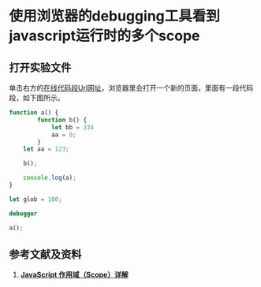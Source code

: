 # 使用浏览器的debugging工具看到javascript运行时的多个scope

## 打开实验文件

单击右方的[在线代码段Url网址](http://www.pythontutor.com/live.html#code=function%20a%28%29%20%7B%0A%20%20%20%20%20%20%20%20function%20b%28%29%20%7B%0A%20%20%20%20%20%20%20%20%20%20%20%20let%20bb%20%3D%20234%0A%20%20%20%20%20%20%20%20%20%20%20%20aa%20%3D%200%3B%0A%20%20%20%20%20%20%20%20%7D%0A%20%20%20%20let%20aa%20%3D%20123%3B%0A%0A%20%20%20%20b%28%29%3B%0A%0A%20%20%20%20console.log%28a%29%3B%0A%7D%0A%0Alet%20glob%20%3D%20100%3B%20%0A%0Adebugger%0A%0Aa%28%29%3B&cumulative=false&curInstr=10&heapPrimitives=nevernest&mode=display&origin=opt-live.js&py=js&rawInputLstJSON=%5B%5D&textReferences=false)，浏览器里会打开一个新的页面，里面有一段代码段，如下图所示。

```javascript
function a() {
        function b() {
            let bb = 234
            aa = 0;
        }
    let aa = 123;

    b();

    console.log(a);
}

let glob = 100; 

debugger

a();
```

## 参考文献及资料

1. [**JavaScript 作用域（Scope）详解**](https://www.cnblogs.com/forever-Ys/p/10091422.html)
